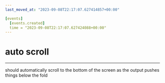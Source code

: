 ```yaml
---
last_moved_at: "2023-09-08T22:17:07.627414857+00:00"

[events]
  [events.created]
  time = "2023-09-08T22:17:07.627424088+00:00"
---
```

# auto scroll
---

should automatically scroll to the bottom of the screen as the output
pushes things below the fold
